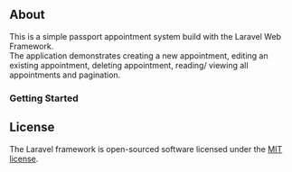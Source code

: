 ## About 
This is a simple passport appointment system build with the Laravel Web Framework.
<br>
The application demonstrates creating a new appointment, editing an existing appointment, deleting appointment, reading/ viewing all appointments and pagination.


### Getting Started



## License

The Laravel framework is open-sourced software licensed under the [MIT license](https://opensource.org/licenses/MIT).
